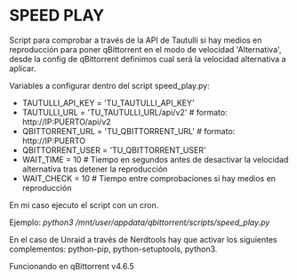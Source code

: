 # SPEED PLAY

Script para comprobar a través de la API de Tautulli si hay medios en reproducción para poner qBittorrent en el modo de velocidad 'Alternativa', desde la config de qBittorrent definimos cual será la velocidad alternativa a aplicar.

Variables a configurar dentro del script speed_play.py:

  - TAUTULLI_API_KEY = 'TU_TAUTULLI_API_KEY'
  - TAUTULLI_URL = 'TU_TAUTULLI_URL/api/v2' # formato: http://IP:PUERTO/api/v2
  - QBITTORRENT_URL = 'TU_QBITTORRENT_URL' # formato: http://IP:PUERTO
  - QBITTORRENT_USER = 'TU_QBITTORRENT_USER'
  - WAIT_TIME = 10  # Tiempo en segundos antes de desactivar la velocidad alternativa tras detener la reproducción
  - WAIT_CHECK = 10 # Tiempo entre comprobaciones si hay medios en reproducción

En mi caso ejecuto el script con un cron.

Ejemplo: _python3 /mnt/user/appdata/qbittorrent/scripts/speed_play.py_

En el caso de Unraid a través de Nerdtools hay que activar los siguientes complementos: python-pip, python-setuptools, python3.

Funcionando en qBittorrent v4.6.5

